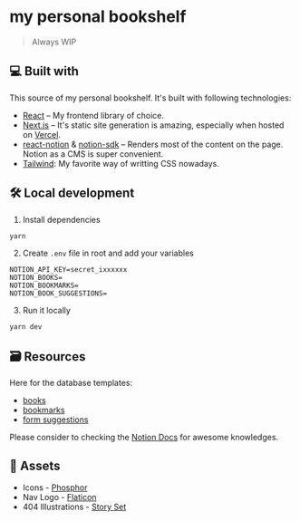 # my personal bookshelf

> Always WIP

## 💻 Built with

This source of my personal bookshelf. It's built with following technologies:

- [React](https://reactjs.org/) – My frontend library of choice.
- [Next.js](https://nextjs.org/) – It's static site generation is amazing, especially when hosted on [Vercel](https://vercel.com).
- [react-notion](https://github.com/splitbee/react-notion) & [notion-sdk](https://github.com/makenotion/notion-sdk-js/) – Renders most of the content on the page. Notion as a CMS is super convenient.
- [Tailwind](https://tailwindcss.com/): My favorite way of writting CSS nowadays.

## 🛠️ Local development

1. Install dependencies

```sh
yarn
```

2. Create `.env` file in root and add your variables

```env
NOTION_API_KEY=secret_ixxxxxx
NOTION_BOOKS=
NOTION_BOOKMARKS=
NOTION_BOOK_SUGGESTIONS=
```

3. Run it locally

```sh
yarn dev
```

## 🗃️ Resources

Here for the database templates:

- [books](https://www.notion.so/opxop/fb8801ac5b6544759ca3b94d808e788f?v=166c882fcc24456fa06ec797c7fe3ba8)
- [bookmarks](https://www.notion.so/opxop/7938717f61334b6e81a878656837d500?v=1a319c3d7e0d4f259a8fdeb21b781f72)
- [form suggestions](https://www.notion.so/opxop/eea210597ebb491db75ab994ca16f1fe?v=4111d1857604432994f5eee7ee15fc29)

Please consider to checking the [Notion Docs](https://developers.notion.com/docs) for awesome knowledges.

## 🦄 Assets

- Icons - [Phosphor](https://phosphoricons.com/)
- Nav Logo - [Flaticon](https://www.freepik.com)
- 404 Illustrations - [Story Set](https://storyset.com/web)
